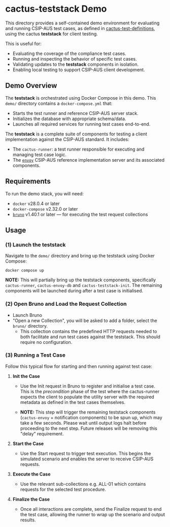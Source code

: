 # cactus-teststack Demo

This directory provides a self-contained demo environment for evaluating and running CSIP-AUS test cases, as defined in [cactus-test-definitions](https://github.com/bsgip/cactus-test-definitions), using the cactus **teststack** for client testing.

This is useful for:
- Evaluating the coverage of the compliance test cases.
- Running and inspecting the behavior of specific test cases.
- Validating updates to the **teststack** components in isolation.
- Enabling local testing to support CSIP-AUS client development.


## Demo Overview
The **teststack** is orchestrated using Docker Compose in this demo. This `demo/` directory contains a `docker-compose.yml` that:
- Starts the test runner and reference CSIP-AUS server stack.
- Initializes the database with appropriate schema/data.
- Launches all required services for running test cases end-to-end.

The **teststack** is a complete suite of components for testing a client implementation against the CSIP-AUS standard. It includes:
- The `cactus-runner`: a test runner responsible for executing and managing test case logic.
- The [`envoy`](https://github.com/bsgip/envoy) CSIP-AUS reference implementation server and its associated components.

## Requirements

To run the demo stack, you will need:
- `docker` v28.0.4 or later
- `docker-compose` v2.32.0 or later
- [`bruno`](https://www.usebruno.com/) v1.40.1 or later — for executing the test request collections

## Usage

### (1) Launch the teststack

Navigate to the `demo/` directory and bring up the teststack using Docker Compose:

`docker compose up`

**NOTE:** This will partially bring up the teststack components, specifically `cactus-runner`, `cactus-envoy-db` and `cactus-teststack-init`. The remaining components will be launched during after a test case is initialised.

### (2) Open Bruno and Load the Request Collection

* Launch Bruno 
* "Open a new Collection", you will be asked to add a folder, select the `bruno/` directory.
  * This collection contains the predefined HTTP requests needed to both facilitate and run test cases against the teststack. This should require no configuration.


### (3) Running a Test Case
Follow this typical flow for starting and then running against test case:

1. **Init the Case**

    - Use the Init request in Bruno to register and initialise a test case. This is the *precondition* phase of the test where the cactus-runner expects the client to populate the utility server with the required metadata as defined in the test cases themselves. 

    - **NOTE:** This step will trigger the remaining teststack components (`cactus-envoy` + notification components) to be spun up, which may take a few seconds. Please wait until output logs halt before proceeding to the next step. Future releases will be removing this "delay" requirement.

2. **Start the Case**

    - Use the Start request to trigger test execution. This begins the simulated scenario and enables the server to receive CSIP-AUS requests.

3. **Execute the Case**

    - Use the relevant sub-collections e.g. ALL-01 which contains requests for the selected test procedure. 

4. **Finalize the Case**

    - Once all interactions are complete, send the Finalize request to end the test case, allowing the runner to wrap up the scenario and output results.
